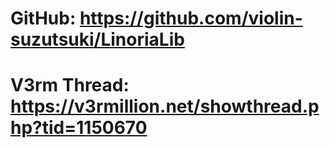 # GitHub: https://github.com/violin-suzutsuki/LinoriaLib
# V3rm Thread: https://v3rmillion.net/showthread.php?tid=1150670
